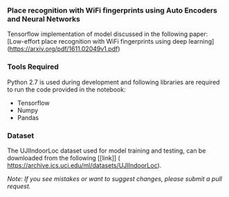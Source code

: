 ### Place recognition with WiFi fingerprints using Auto Encoders and Neural Networks

Tensorflow implementation of model discussed in the following paper: [Low-effort place recognition with WiFi fingerprints using deep learning] (https://arxiv.org/pdf/1611.02049v1.pdf)

### Tools Required

Python 2.7 is used during development and following libraries are required to run the code provided in the notebook:
* Tensorflow
* Numpy
* Pandas

### Dataset

The UJIIndoorLoc dataset used for model training and testing, can be downloaded from the following [[link]] (
https://archive.ics.uci.edu/ml/datasets/UJIIndoorLoc).


<i>Note: If you see mistakes or want to suggest changes, please submit a pull request.</i>
